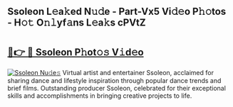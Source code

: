 ## Ssoleon L𝚎a𝚔ed N𝚞𝚍e - Part-Vx5 Vi𝚍𝚎o P𝚑𝚘tos - H𝚘𝚝 O𝚗𝚕yf𝚊ns L𝚎a𝚔s cPVtZ

# <h2><a href="http://kf7kbl.oniu.top/?m=Ssoleon">🔗👉 🔴 Ssoleon P𝚑ot𝚘𝚜 V𝚒d𝚎o</a></h2>

[![Ssoleon Nu𝚍e𝚜](https://i.imgur.com/0qMVB7G.gif)](http://kf7kbl.oniu.top/?m=Ssoleon)
Virtual artist and entertainer Ssoleon, acclaimed for sharing dance and lifestyle inspiration through popular dance trends and brief films. Outstanding producer Ssoleon, celebrated for their exceptional skills and accomplishments in bringing creative projects to life.  
